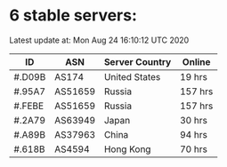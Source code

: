 # 6 stable servers:

Latest update at: Mon Aug 24 16:10:12 UTC 2020

| ID | ASN | Server Country | Online |
| -- | --- | -------------- | ------ |
| #.D09B | AS174 | United States | 19 hrs |
| #.95A7 | AS51659 | Russia | 157 hrs |
| #.FEBE | AS51659 | Russia | 157 hrs |
| #.2A79 | AS63949 | Japan | 30 hrs |
| #.A89B | AS37963 | China | 94 hrs |
| #.618B | AS4594 | Hong Kong | 70 hrs |

